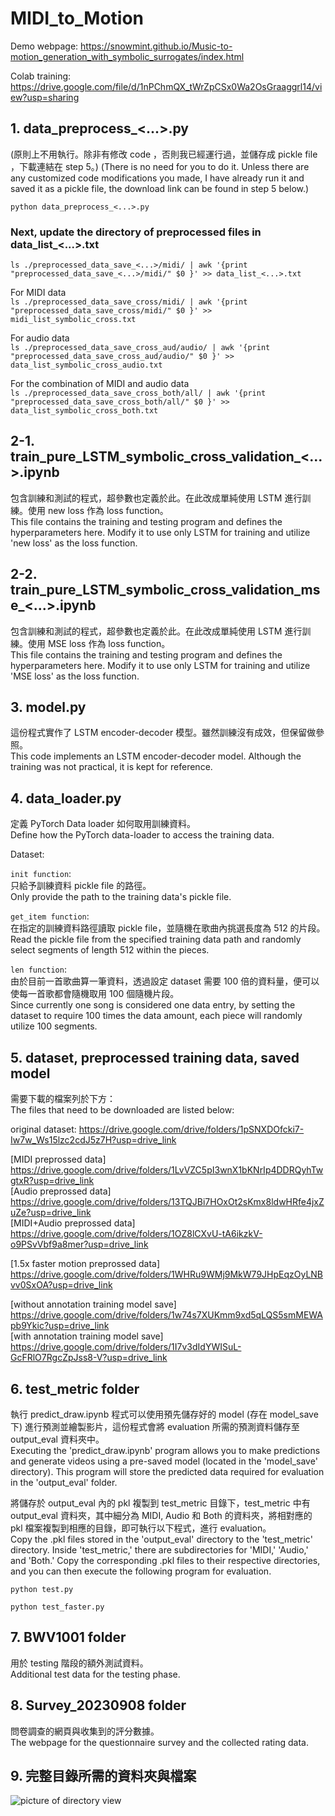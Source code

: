 # MIDI_to_Motion
Demo webpage: https://snowmint.github.io/Music-to-motion_generation_with_symbolic_surrogates/index.html

Colab training: https://drive.google.com/file/d/1nPChmQX_tWrZpCSx0Wa2OsGraaggrl14/view?usp=sharing

## 1. data_preprocess_<...>.py 
(原則上不用執行。除非有修改 code ，否則我已經運行過，並儲存成 pickle file ，下載連結在 step 5。)
(There is no need for you to do it. Unless there are any customized code modifications you made, I have already run it and saved it as a pickle file, the download link can be found in step 5 below.)

`python data_preprocess_<...>.py`

### Next, update the directory of preprocessed files in data_list_<...>.txt

`ls ./preprocessed_data_save_<...>/midi/ | awk '{print "preprocessed_data_save_<...>/midi/" $0 }' >> data_list_<...>.txt`

For MIDI data <br/>
`ls ./preprocessed_data_save_cross/midi/ | awk '{print "preprocessed_data_save_cross/midi/" $0 }' >> midi_list_symbolic_cross.txt`

For audio data <br/>
`ls ./preprocessed_data_save_cross_aud/audio/ | awk '{print "preprocessed_data_save_cross_aud/audio/" $0 }' >> data_list_symbolic_cross_audio.txt`

For the combination of MIDI and audio data <br/>
`ls ./preprocessed_data_save_cross_both/all/ | awk '{print "preprocessed_data_save_cross_both/all/" $0 }' >> data_list_symbolic_cross_both.txt`


## 2-1. train_pure_LSTM_symbolic_cross_validation_<...>.ipynb
包含訓練和測試的程式，超參數也定義於此。在此改成單純使用 LSTM 進行訓練。使用 new loss 作為 loss function。 <br/>
This file contains the training and testing program and defines the hyperparameters here. Modify it to use only LSTM for training and utilize 'new loss' as the loss function.

## 2-2. train_pure_LSTM_symbolic_cross_validation_mse_<...>.ipynb
包含訓練和測試的程式，超參數也定義於此。在此改成單純使用 LSTM 進行訓練。使用 MSE loss 作為 loss function。 <br/>
This file contains the training and testing program and defines the hyperparameters here. Modify it to use only LSTM for training and utilize 'MSE loss' as the loss function.

## 3. model.py
這份程式實作了 LSTM encoder-decoder 模型。雖然訓練沒有成效，但保留做參照。 <br/>
This code implements an LSTM encoder-decoder model. Although the training was not practical, it is kept for reference.

## 4. data_loader.py
定義 PyTorch Data loader 如何取用訓練資料。 <br/>
Define how the PyTorch data-loader to access the training data.

Dataset: <br/>

`init function`:  <br/>
只給予訓練資料 pickle file 的路徑。 <br/>
Only provide the path to the training data's pickle file. <br/>


`get_item function`:  <br/>
在指定的訓練資料路徑讀取 pickle file，並隨機在歌曲內挑選長度為 512 的片段。 <br/>
Read the pickle file from the specified training data path and randomly select segments of length 512 within the pieces. <br/>
  
`len function`:  <br/>
由於目前一首歌曲算一筆資料，透過設定 dataset 需要 100 倍的資料量，便可以使每一首歌都會隨機取用 100 個隨機片段。 <br/>
Since currently one song is considered one data entry, by setting the dataset to require 100 times the data amount, each piece will randomly utilize 100 segments. <br/>


## 5. dataset, preprocessed training data, saved model 
需要下載的檔案列於下方： <br/>
The files that need to be downloaded are listed below: <br/>

original dataset: https://drive.google.com/drive/folders/1pSNXDOfcki7-Iw7w_Ws15lzc2cdJ5z7H?usp=drive_link

[MIDI preprossed data] https://drive.google.com/drive/folders/1LvVZC5pI3wnX1bKNrIp4DDRQyhTwgtxR?usp=drive_link <br/>
[Audio preprossed data] https://drive.google.com/drive/folders/13TQJBi7HOxOt2sKmx8ldwHRfe4jxZuZe?usp=drive_link <br/>
[MIDI+Audio preprossed data] https://drive.google.com/drive/folders/1OZ8lCXvU-tA6ikzkV-o9PSvVbf9a8mer?usp=drive_link <br/>

[1.5x faster motion preprossed data] https://drive.google.com/drive/folders/1WHRu9WMj9MkW79JHpEqzOyLNBvv0SxOA?usp=drive_link <br/>

[without annotation training model save] https://drive.google.com/drive/folders/1w74s7XUKmm9xd5qLQS5smMEWApb9Ykic?usp=drive_link <br/>
[with annotation training model save] https://drive.google.com/drive/folders/1I7v3dIdYWISuL-GcFRlO7RgcZpJss8-V?usp=drive_link

## 6. test_metric folder

執行 predict_draw.ipynb 程式可以使用預先儲存好的 model (存在 model_save 下) 進行預測並繪製影片，這份程式會將 evaluation 所需的預測資料儲存至 output_eval 資料夾中。 <br/>
Executing the 'predict_draw.ipynb' program allows you to make predictions and generate videos using a pre-saved model (located in the 'model_save' directory). This program will store the predicted data required for evaluation in the 'output_eval' folder.

將儲存於 output_eval 內的 pkl 複製到 test_metric 目錄下，test_metric 中有 output_eval 資料夾，其中細分為 MIDI, Audio 和 Both 的資料夾，將相對應的 pkl 檔案複製到相應的目錄，即可執行以下程式，進行 evaluation。 <br/>
Copy the .pkl files stored in the 'output_eval' directory to the 'test_metric' directory. Inside 'test_metric,' there are subdirectories for 'MIDI,' 'Audio,' and 'Both.' Copy the corresponding .pkl files to their respective directories, and you can then execute the following program for evaluation.

`python test.py`

`python test_faster.py`

## 7. BWV1001 folder
用於 testing 階段的額外測試資料。 <br/>
Additional test data for the testing phase.

## 8. Survey_20230908 folder
問卷調查的網頁與收集到的評分數據。 <br/>
The webpage for the questionnaire survey and the collected rating data.

## 9. 完整目錄所需的資料夾與檔案
![picture of directory view](https://github.com/snowmint/Music-to-motion_generation_with_symbolic_surrogates/blob/main/directory_view.png?raw=true)
